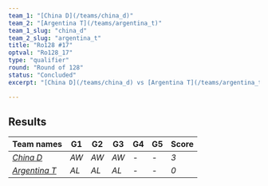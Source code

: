 ```yaml
---
team_1: "[China D](/teams/china_d)"
team_2: "[Argentina T](/teams/argentina_t)"
team_1_slug: "china_d"
team_2_slug: "argentina_t"
title: "Ro128 #17"
optval: "Ro128_17"
type: "qualifier"
round: "Round of 128"
status: "Concluded"
excerpt: "[China D](/teams/china_d) vs [Argentina T](/teams/argentina_t)"

---
```

## Results

| Team names | G1 | G2 | G3 | G4 | G5 | Score |
| -- | -- | -- | -- | -- | -- | -- |
| *[China D](/teams/china_d)* | *AW* | *AW* | *AW* | *-* | *-* | *3* |
| *[Argentina T](/teams/argentina_t)* | *AL* | *AL* | *AL* | *-* | *-* | *0* |
